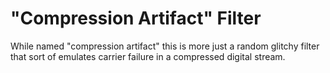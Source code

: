 # "Compression Artifact" Filter
While named "compression artifact" this is more just a random glitchy filter that sort of emulates carrier failure in a compressed digital stream.

